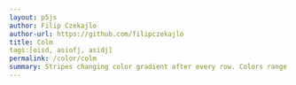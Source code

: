 ```yaml
---  
layout: p5js
author: Filip Czekajlo
author-url: https://github.com/filipczekajlo
title: Colm
tags:[oisd, asiofj, asidj]
permalink: /color/colm
summary: Stripes changing color gradient after every row. Colors range form orange to blue.
---  
```

